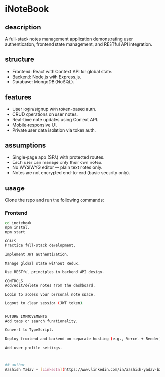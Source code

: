# iNoteBook

## description
A full-stack notes management application demonstrating user authentication, frontend state management, and RESTful API integration.

## structure
- Frontend: React with Context API for global state.
- Backend: Node.js with Express.js.
- Database: MongoDB (NoSQL).

## features
- User login/signup with token-based auth.
- CRUD operations on user notes.
- Real-time note updates using Context API.
- Mobile-responsive UI.
- Private user data isolation via token auth.

## assumptions
- Single-page app (SPA) with protected routes.
- Each user can manage only their own notes.
- No WYSIWYG editor — plain text notes only.
- Notes are not encrypted end-to-end (basic security only).

## usage
Clone the repo and run the following commands:

### Frontend

```bash
cd inotebook
npm install
npm start

GOALS
Practice full-stack development.

Implement JWT authentication.

Manage global state without Redux.

Use RESTful principles in backend API design.

CONTROLS
Add/edit/delete notes from the dashboard.

Login to access your personal note space.

Logout to clear session (JWT token).


FUTURE IMPROVEMENTS
Add tags or search functionality.

Convert to TypeScript.

Deploy frontend and backend on separate hosting (e.g., Vercel + Render).

Add user profile settings.



## author
Aashish Yadav – [LinkedIn](https://www.linkedin.com/in/aashish-yadav-b3258a261)
